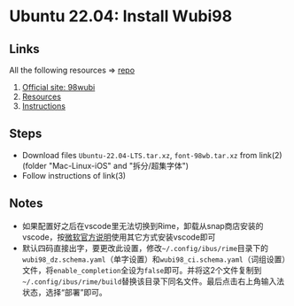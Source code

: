 
# Ubuntu 22.04: Install Wubi98

## Links

All the following resources => [repo](https://github.com/cafe/wubi98)

1. [Official site: 98wubi](http://www.98wubi.com/zhinan.html)
2. [Resources](http://98wb.ysepan.com/)
3. [Instructions](https://www.bilibili.com/video/BV1y3411H78p)

## Steps
- Download files `Ubuntu-22.04-LTS.tar.xz`, `font-98wb.tar.xz` from link(2) (folder "Mac-Linux-iOS" and "拆分/超集字体")
- Follow instructions of link(3)

## Notes
- 如果配置好之后在vscode里无法切换到Rime，卸载从snap商店安装的vscode，按[微软官方说明](https://code.visualstudio.com/docs/setup/linux)使用其它方式安装vscode即可
- 默认四码直接出字，要更改此设置，修改`~/.config/ibus/rime`目录下的`wubi98_dz.schema.yaml`（单字设置）和`wubi98_ci.schema.yaml`（词组设置）文件，将`enable_completion`全设为`false`即可。并将这2个文件复制到`~/.config/ibus/rime/build`替换该目录下同名文件。最后点击右上角输入法状态，选择“部署”即可。
